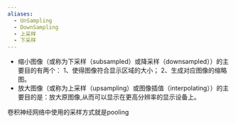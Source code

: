 ```yaml
---
aliases:
  - UnSampling
  - DownSampling
  - 上采样
  - 下采样
---
```

- 缩小图像（或称为下采样（subsampled）或降采样（downsampled））的主要目的有两个：
	1、使得图像符合显示区域的大小；
	2、生成对应图像的缩略图。
- 放大图像（或称为上采样（upsampling）或图像插值（interpolating））的主要目的是：放大原图像,从而可以显示在更高分辨率的显示设备上。

卷积神经网络中使用的采样方式就是pooling